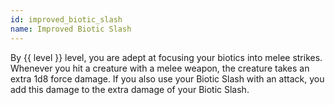 ```yaml
---
id: improved_biotic_slash
name: Improved Biotic Slash
---
```

By {{ level }} level, you are adept at focusing your biotics into melee strikes. Whenever you hit a creature with a melee 
weapon, the creature takes an extra 1d8 force damage. If you also use your Biotic Slash with an attack, you add this 
damage to the extra damage of your Biotic Slash.